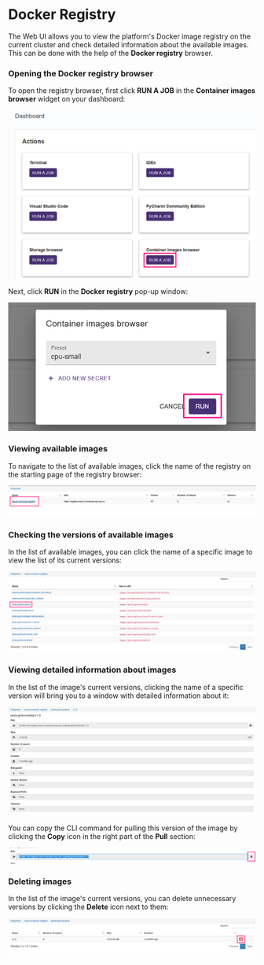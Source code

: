 # Docker Registry

The Web UI allows you to view the platform's Docker image registry on the current cluster and check detailed information about the available images. This can be done with the help of the **Docker registry** browser. &#x20;

### Opening the Docker registry browser

To open the registry browser, first click **RUN A JOB** in the **Container images browser** widget on your dashboard:

![](<../../.gitbook/assets/image (238).png>)

Next, click **RUN** in the **Docker registry** pop-up window:

![](<../../.gitbook/assets/image (193).png>)

### Viewing available images

To navigate to the list of available images, click the name of the registry on the starting page of the registry browser:

![](<../../.gitbook/assets/image (131).png>)

### Checking the versions of available images

In the list of available images, you can click the name of a specific image to view the list of its current versions:

![](<../../.gitbook/assets/image (129).png>)

### Viewing detailed information about images

In the list of the image's current versions, clicking the name of a specific version will bring you to a window with detailed information about it:

![](<../../.gitbook/assets/image (126).png>)

You can copy the CLI command for pulling this version of the image by clicking the **Copy** icon in the right part of the **Pull** section:

![](<../../.gitbook/assets/image (128).png>)

### Deleting images

In the list of the image's current versions, you can delete unnecessary versions by clicking the **Delete** icon next to them:

![](<../../.gitbook/assets/image (124).png>)
